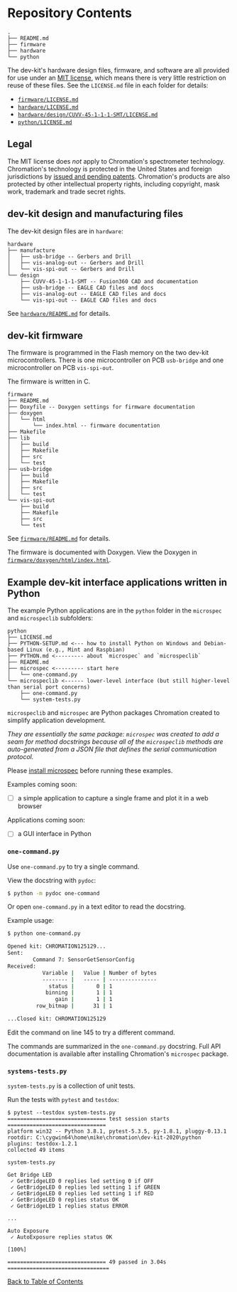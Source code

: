 # Repository Contents

```
.
├── README.md
├── firmware
├── hardware
└── python
```

The dev-kit's hardware design files, firmware, and software are
all provided for use under an [MIT
license](https://en.wikipedia.org/wiki/MIT_License), which means
there is very little restriction on reuse of these files. See the
`LICENSE.md` file in each folder for details:

- [`firmware/LICENSE.md`](firmware/LICENSE.md)
- [`hardware/LICENSE.md`](hardware/LICENSE.md)
- [`hardware/design/CUVV-45-1-1-1-SMT/LICENSE.md`](hardware/design/CUVV-45-1-1-1-SMT/LICENSE.md)
- [`python/LICENSE.md`](python/LICENSE.md)

## Legal

The MIT license does *not* apply to Chromation's spectrometer
technology. Chromation's technology is protected in the United
States and foreign jurisdictions by [issued and pending
patents](https://www.chromation.com/patents.html). Chromation's
products are also protected by other intellectual property
rights, including copyright, mask work, trademark and trade
secret rights.

## dev-kit design and manufacturing files

The dev-kit design files are in `hardware`:

```
hardware
├── manufacture
│   ├── usb-bridge -- Gerbers and Drill
│   ├── vis-analog-out -- Gerbers and Drill
│   └── vis-spi-out -- Gerbers and Drill
└── design
    ├── CUVV-45-1-1-1-SMT -- Fusion360 CAD and documentation
    ├── usb-bridge -- EAGLE CAD files and docs
    ├── vis-analog-out -- EAGLE CAD files and docs
    └── vis-spi-out -- EAGLE CAD files and docs
```

See [`hardware/README.md`](hardware/README.md) for details.

## dev-kit firmware

The firmware is programmed in the Flash memory on the two dev-kit
microcontrollers. There is one microcontroller on PCB
`usb-bridge` and one microcontroller on PCB `vis-spi-out`.

The firmware is written in C.

```
firmware
├── README.md
├── Doxyfile -- Doxygen settings for firmware documentation
├── doxygen
│   └── html
│       └── index.html -- firmware documentation
├── Makefile
├── lib
│   ├── build
│   ├── Makefile
│   ├── src
│   └── test
├── usb-bridge
│   ├── build
│   ├── Makefile
│   ├── src
│   └── test
└── vis-spi-out
    ├── build
    ├── Makefile
    ├── src
    └── test
```

See [`firmware/README.md`](firmware/README.md) for details.

The firmware is documented with Doxygen. View the Doxygen in
[`firmware/doxygen/html/index.html`](firmware/doxygen/html/index.html).

## Example dev-kit interface applications written in Python

The example Python applications are in the `python` folder in the
`microspec` and `microspeclib` subfolders:

```
python
├── LICENSE.md
├── PYTHON-SETUP.md <--- how to install Python on Windows and Debian-based Linux (e.g., Mint and Raspbian)
├── PYTHON.md <--------- about `microspec` and `microspeclib`
├── README.md
├── microspec <--------- start here
│   └── one-command.py
└── microspeclib <------ lower-level interface (but still higher-level than serial port concerns)
    ├── one-command.py
    └── system-tests.py
```

`microspeclib` and `microspec` are Python packages Chromation
created to simplify application development.

*They are essentially the same package: `microspec` was created
to add a seam for method docstrings because all of the
`microspeclib` methods are auto-generated from a JSON file that
defines the serial communication protocol.*

Please [install microspec](python/PYTHON.md#setup-microspeclib)
before running these examples.

Examples coming soon:

- [ ] a simple application to capture a single frame and plot it
  in a web browser

Applications coming soon:

- [ ] a GUI interface in Python

### `one-command.py`

Use `one-command.py` to try a single command.

View the docstring with `pydoc`:

```bash
$ python -m pydoc one-command
```

Or open `one-command.py` in a text editor to read the docstring.

Example usage:

```bash
$ python one-command.py

Opened kit: CHROMATION125129...
Sent:
        Command 7: SensorGetSensorConfig
Received:
           Variable |   Value | Number of bytes
           -------- |   ----- | ---------------
             status |       0 | 1
            binning |       1 | 1
               gain |       1 | 1
         row_bitmap |      31 | 1

...Closed kit: CHROMATION125129
```

Edit the command on line 145 to try a different command.

The commands are summarized in the `one-command.py` docstring.
Full API documentation is available after installing Chromation's
`microspec` package.

### `systems-tests.py`

`system-tests.py` is a collection of unit tests.

Run the tests with `pytest` and `testdox`:

```
$ pytest --testdox system-tests.py
=============================== test session starts ===============================
platform win32 -- Python 3.8.1, pytest-5.3.5, py-1.8.1, pluggy-0.13.1
rootdir: C:\cygwin64\home\mike\chromation\dev-kit-2020\python
plugins: testdox-1.2.1
collected 49 items

system-tests.py

Get Bridge LED
 ✓ GetBridgeLED 0 replies led setting 0 if OFF
 ✓ GetBridgeLED 0 replies led setting 1 if GREEN
 ✓ GetBridgeLED 0 replies led setting 1 if RED
 ✓ GetBridgeLED 0 replies status OK
 ✓ GetBridgeLED 1 replies status ERROR

...

Auto Exposure
 ✓ AutoExposure replies status OK
                                                                             [100%]

=============================== 49 passed in 3.04s ================================
```

[Back to Table of Contents](README.md#table-of-contents)

